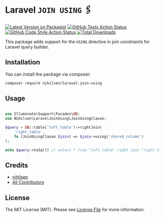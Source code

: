 
# Laravel `JOIN USING` 🖇️

[![Latest Version on Packagist](https://img.shields.io/packagist/v/nihilsen/laravel-join-using.svg?style=flat-square)](https://packagist.org/packages/nihilsen/laravel-join-using)
[![GitHub Tests Action Status](https://img.shields.io/github/workflow/status/nihilsen/laravel-join-using/run-tests?label=tests)](https://github.com/nihilsen/laravel-join-using/actions?query=workflow%3Arun-tests+branch%3Amain)
[![GitHub Code Style Action Status](https://img.shields.io/github/workflow/status/nihilsen/laravel-join-using/Fix%20PHP%20code%20style%20issues?label=code%20style)](https://github.com/nihilsen/laravel-join-using/actions?query=workflow%3A"Fix+PHP+code+style+issues"+branch%3Amain)
[![Total Downloads](https://img.shields.io/packagist/dt/nihilsen/laravel-join-using.svg?style=flat-square)](https://packagist.org/packages/nihilsen/laravel-join-using)

This package adds support for the `USING` directive in join constraints for Laravel query builder.

## Installation

You can install the package via composer:

```bash
composer require nihilsen/laravel-join-using
```

## Usage

```php

use Illuminate\Support\Facades\DB;
use Nihilsen\LaravelJoinUsing\JoinUsingClause;

$query = DB::table('left_table')->rightJoin(
    'right_table',
    fn (JoinUsingClause $join) => $join->using('shared_column')
);

echo $query->toSql() // select * from "left_table" right join "right_table" using ("shared_column")

```

## Credits

- [nihilsen](https://github.com/nihilsen)
- [All Contributors](../../contributors)

## License

The MIT License (MIT). Please see [License File](LICENSE.md) for more information.
